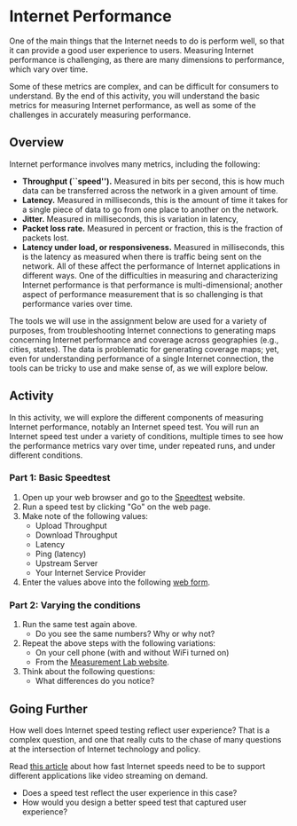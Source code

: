 # Internet Performance

One of the main things that the Internet needs to do is perform well, so that
it can provide a good user experience to users. Measuring Internet performance
is challenging, as there are many dimensions to performance, which vary over
time. 

Some of these metrics are complex, and can be difficult for consumers to
understand. By the end of this activity, you will understand the basic metrics
for measuring Internet performance, as well as some of the challenges in
accurately measuring performance.


## Overview 

Internet performance involves many metrics, including the following:
  - **Throughput (``speed'').** Measured in bits per second, this is how much data
    can be transferred across the network in a given amount of time.
  - **Latency.** Measured in milliseconds, this is the amount of time it takes for
    a single piece of data to go from one place to another on the network.
  - **Jitter.** Measured in milliseconds, this is variation in latency, 
  - **Packet loss rate.** Measured in percent or fraction, this is the fraction of
    packets lost.
  - **Latency under load, or responsiveness.** Measured in milliseconds, this is
    the latency as measured when there is traffic being sent on the network.
All of these affect the performance of Internet applications in different
ways. One of the difficulties in measuring and characterizing Internet
performance is that performance is multi-dimensional; another aspect of
performance measurement that is so challenging is that performance varies over
time.  

The tools we will use in the assignment below are used for a variety of
purposes, from troubleshooting Internet connections to generating maps
concerning Internet performance and coverage across geographies (e.g., cities,
states). The data is problematic for generating coverage maps; yet, even for
understanding performance of a single Internet connection, the tools can be
tricky to use and make sense of, as we will explore below.

## Activity

In this activity, we will explore the different components of measuring
Internet performance, notably an Internet speed test. You will run an Internet
speed test under a variety of conditions, multiple times to see how the
performance metrics vary over time, under repeated runs, and under different
conditions.

### Part 1: Basic Speedtest

1. Open up your web browser and go to the [Speedtest](https://speedtest.net/) website.
2. Run a speed test by clicking "Go" on the web page.
3. Make note of the following values:
    - Upload Throughput
    - Download Throughput
    - Latency
    - Ping (latency)
    - Upstream Server
    - Your Internet Service Provider
4. Enter the values above into the following [web form](https://forms.gle/4kDJPFuYPfrxYN3P9).

### Part 2: Varying the conditions

1. Run the same test again above.
    - Do you see the same numbers? Why or why not?
2. Repeat the above steps with the following variations:
    - On your cell phone (with and without WiFi turned on)
    - From the [Measurement Lab website](https://speed.measurementlab.net/#/).
3. Think about the following questions:
    - What differences do you notice?

## Going Further

How well does Internet speed testing reflect user experience? That is a
complex question, and one that really cuts to the chase of many questions at
the intersection of Internet technology and policy.

Read [this article](https://www.wsj.com/graphics/faster-internet-not-worth-it/) about how
fast Internet speeds need to be to support different applications like video
streaming on demand.

- Does a speed test reflect the user experience in this case? 
- How would you design a better speed test that captured user experience?
